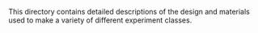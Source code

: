 
This directory contains detailed descriptions of the design and materials used to make a variety of different experiment classes.
